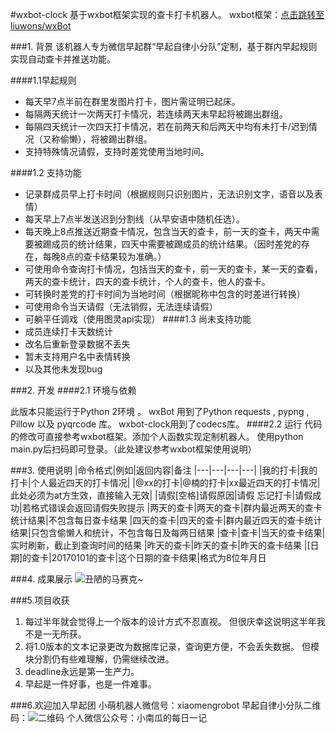 
#wxbot-clock
基于wxbot框架实现的查卡打卡机器人。
wxbot框架：[点击跳转至liuwons/wxBot](https://github.com/liuwons/wxBot/)

###1. 背景
该机器人专为微信早起群“早起自律小分队”定制，基于群内早起规则实现自动查卡并推送功能。

####1.1早起规则

- 每天早7点半前在群里发图片打卡，图片需证明已起床。
- 每隔两天统计一次两天打卡情况，若连续两天未早起将被踢出群组。
- 每隔四天统计一次四天打卡情况，若在前两天和后两天中均有未打卡/迟到情况（又称偷懒），将被踢出群组。
- 支持特殊情况请假，支持时差党使用当地时间。

####1.2 支持功能
- 记录群成员早上打卡时间（根据规则只识别图片，无法识别文字，语音以及表情）
- 每天早上7点半发送迟到分割线（从早安语中随机任选）。
- 每天晚上8点推送近期查卡情况，包含当天的查卡，前一天的查卡，两天中需要被踢成员的统计结果，四天中需要被踢成员的统计结果。（因时差党的存在，每晚8点的查卡结果较为准确。）
- 可使用命令查询打卡情况，包括当天的查卡，前一天的查卡，某一天的查看，两天的查卡统计，四天的查卡统计，个人的查卡，他人的查卡。
- 可转换时差党的打卡时间为当地时间（根据昵称中包含的时差进行转换）
- 可使用命令当天请假（无法销假，无法连续请假）
- 可躺平任调戏（使用图灵api实现）
####1.3 尚未支持功能
- 成员连续打卡天数统计
- 改名后重新登录数据不丢失
- 暂未支持用户名中表情转换
-  以及其他未发现bug



###2. 开发
####2.1 环境与依赖

此版本只能运行于Python 2环境 。
wxBot 用到了Python requests , pypng , Pillow 以及 pyqrcode 库。
wxbot-clock用到了codecs库。
####2.2 运行
代码的修改可直接参考wxbot框架。添加个人函数实现定制机器人。
使用python main.py后扫码即可登录。（此处建议参考wxbot框架使用说明）

###3. 使用说明
|命令格式|例如|返回内容|备注
|---|---|---|---|
|我的打卡|我的打卡|个人最近四天的打卡情况|
|@xx的打卡|@楠的打卡|xx最近四天的打卡情况|此处必须为at方生效，直接输入无效|
|请假[空格]请假原因|请假 忘记打卡|请假成功|若格式错误会返回请假失败提示
|两天的查卡|两天的查卡|群内最近两天的查卡统计结果|不包含每日查卡结果
|四天的查卡|四天的查卡|群内最近四天的查卡统计结果|只包含偷懒人和统计，不包含每日及每两日结果
|查卡|查卡|当天的查卡结果|实时刷新，截止到查询时间的结果
|昨天的查卡|昨天的查卡|昨天的查卡结果
|[日期]的查卡|20170101的查卡|这个日期的查卡结果|格式为8位年月日

###4. 成果展示
![丑陋的马赛克~](http://img.blog.csdn.net/20170107185747785?watermark/2/text/aHR0cDovL2Jsb2cuY3Nkbi5uZXQvc2F0YW5u/font/5a6L5L2T/fontsize/400/fill/I0JBQkFCMA==/dissolve/70/gravity/SouthEast)

###5.项目收获
1. 每过半年就会觉得上一个版本的设计方式不忍直视。
但很庆幸这说明这半年我不是一无所获。
2. 将1.0版本的文本记录更改为数据库记录，查询更方便，不会丢失数据。
但模块分割仍有些难理解，仍需继续改进。
3. deadline永远是第一生产力。
4. 早起是一件好事，也是一件难事。

###6.欢迎加入早起团
小萌机器人微信号：xiaomengrobot
早起自律小分队二维码：![二维码](http://img.blog.csdn.net/20170107190525585?watermark/2/text/aHR0cDovL2Jsb2cuY3Nkbi5uZXQvc2F0YW5u/font/5a6L5L2T/fontsize/400/fill/I0JBQkFCMA==/dissolve/70/gravity/SouthEast)
个人微信公众号：小南瓜的每日一记




